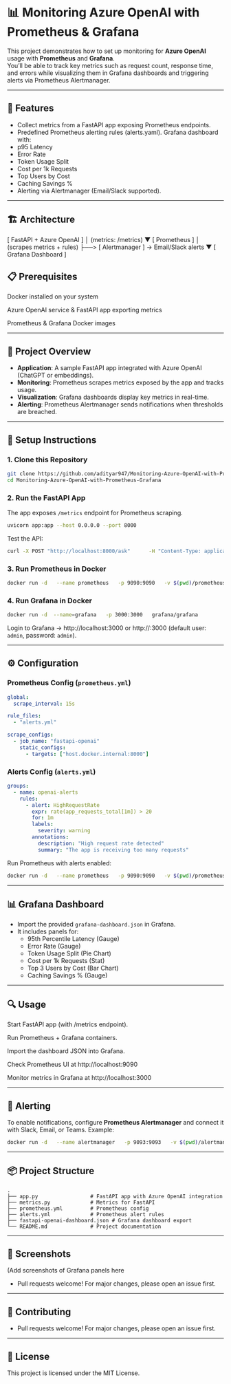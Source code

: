 # 📊 Monitoring Azure OpenAI with Prometheus & Grafana

This project demonstrates how to set up monitoring for **Azure OpenAI** usage with **Prometheus** and **Grafana**.  
You’ll be able to track key metrics such as request count, response time, and errors while visualizing them in Grafana dashboards and triggering alerts via Prometheus Alertmanager.

---

## 🚀 Features

- Collect metrics from a FastAPI app exposing Prometheus endpoints.
- Predefined Prometheus alerting rules (alerts.yaml).
Grafana dashboard with:
- p95 Latency
- Error Rate
- Token Usage Split
- Cost per 1k Requests
- Top Users by Cost
- Caching Savings %
- Alerting via Alertmanager (Email/Slack supported).

---

## 🏗️ Architecture
[ FastAPI + Azure OpenAI ]
          │  (metrics: /metrics)
          ▼
     [ Prometheus ]
          │ (scrapes metrics + rules)
          ├──> [ Alertmanager ] → Email/Slack alerts
          ▼
     [ Grafana Dashboard ]

## 📋 Prerequisites

Docker installed on your system

Azure OpenAI service & FastAPI app exporting metrics

Prometheus & Grafana Docker images

---

## 📌 Project Overview

- **Application**: A sample FastAPI app integrated with Azure OpenAI (ChatGPT or embeddings).
- **Monitoring**: Prometheus scrapes metrics exposed by the app and tracks usage.
- **Visualization**: Grafana dashboards display key metrics in real-time.
- **Alerting**: Prometheus Alertmanager sends notifications when thresholds are breached.

---

## 🚀 Setup Instructions

### 1. Clone this Repository
```bash
git clone https://github.com/adityar947/Monitoring-Azure-OpenAI-with-Prometheus-Grafana.git
cd Monitoring-Azure-OpenAI-with-Prometheus-Grafana
```

### 2. Run the FastAPI App
The app exposes `/metrics` endpoint for Prometheus scraping.

```bash
uvicorn app:app --host 0.0.0.0 --port 8000
```

Test the API:
```bash
curl -X POST "http://localhost:8000/ask"      -H "Content-Type: application/json"      -d '{"question":"Hello AI","user":"TestUser"}'
```

### 3. Run Prometheus in Docker
```bash
docker run -d   --name prometheus   -p 9090:9090   -v $(pwd)/prometheus.yml:/etc/prometheus/prometheus.yml   prom/prometheus
```

### 4. Run Grafana in Docker
```bash
docker run -d  --name=grafana   -p 3000:3000   grafana/grafana
```

Login to Grafana → http://localhost:3000 or http://<ip-address>:3000 (default user: `admin`, password: `admin`).

---

## ⚙️ Configuration

### Prometheus Config (`prometheus.yml`)
```yaml
global:
  scrape_interval: 15s

rule_files:
  - "alerts.yml"

scrape_configs:
  - job_name: "fastapi-openai"
    static_configs:
      - targets: ["host.docker.internal:8000"]
```

### Alerts Config (`alerts.yml`)
```yaml
groups:
  - name: openai-alerts
    rules:
      - alert: HighRequestRate
        expr: rate(app_requests_total[1m]) > 20
        for: 1m
        labels:
          severity: warning
        annotations:
          description: "High request rate detected"
          summary: "The app is receiving too many requests"
```

Run Prometheus with alerts enabled:
```bash
docker run -d   --name prometheus   -p 9090:9090   -v $(pwd)/prometheus.yml:/etc/prometheus/prometheus.yml   -v $(pwd)/alerts.yml:/etc/prometheus/alerts.yml   prom/prometheus
```

---

## 📊 Grafana Dashboard

- Import the provided `grafana-dashboard.json` in Grafana.
- It includes panels for:
  - 95th Percentile Latency (Gauge)
  - Error Rate (Gauge)
  - Token Usage Split (Pie Chart)
  - Cost per 1k Requests (Stat)
  - Top 3 Users by Cost (Bar Chart)
  - Caching Savings % (Gauge)

---

## 🔍 Usage

Start FastAPI app (with /metrics endpoint).

Run Prometheus + Grafana containers.

Import the dashboard JSON into Grafana.

Check Prometheus UI at http://localhost:9090

Monitor metrics in Grafana at http://localhost:3000

---

## 🔔 Alerting

To enable notifications, configure **Prometheus Alertmanager** and connect it with Slack, Email, or Teams. Example:

```bash
docker run -d   --name alertmanager   -p 9093:9093   -v $(pwd)/alertmanager.yml:/etc/alertmanager/alertmanager.yml   prom/alertmanager
```

---

## 📦 Project Structure
```
.
├── app.py                 # FastAPI app with Azure OpenAI integration
├── metrics.py             # Metrics for FastAPI
├── prometheus.yml         # Prometheus config
├── alerts.yml             # Prometheus alert rules
├── fastapi-openai-dashboard.json # Grafana dashboard export
└── README.md              # Project documentation
```

---

## 📸 Screenshots

(Add screenshots of Grafana panels here
- Pull requests welcome! For major changes, please open an issue first.

---

## 🤝 Contributing
- Pull requests welcome! For major changes, please open an issue first.

---

## 📝 License
This project is licensed under the MIT License.
